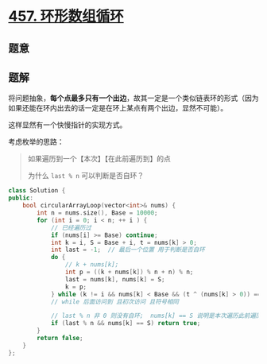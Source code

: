#  [457. 环形数组循环](https://leetcode-cn.com/problems/circular-array-loop/)

## 题意



## 题解

将问题抽象，**每个点最多只有一个出边**，故其一定是一个类似链表环的形式（因为如果还能在环内出去的话一定是在环上某点有两个出边，显然不可能）。

这样显然有一个快慢指针的实现方式。

考虑枚举的思路：

>   如果遍历到一个【本次】【在此前遍历到】的点
>
>   为什么 `last % n` 可以判断是否自环？
>
>   >   

```c++
class Solution {
public:
    bool circularArrayLoop(vector<int>& nums) {
        int n = nums.size(), Base = 10000;
        for (int i = 0; i < n; ++ i ) {
            // 已经遍历过
            if (nums[i] >= Base) continue;
            int k = i, S = Base + i, t = nums[k] > 0;
            int last = -1;  // 最后一个位置 用于判断是否自环
            do {
                // k + nums[k];
                int p = ((k + nums[k]) % n + n) % n;
                last = nums[k], nums[k] = S;
                k = p;
            } while (k != i && nums[k] < Base && (t ^ (nums[k] > 0)) == 0);
            // while 后面访问到 且初次访问 且符号相同

            // last % n 非 0 则没有自环;  nums[k] == S 说明是本次遍历此前遍历到的，长度大于1
            if (last % n && nums[k] == S) return true;
        }
        return false;
    }
};
```



```python3

```

